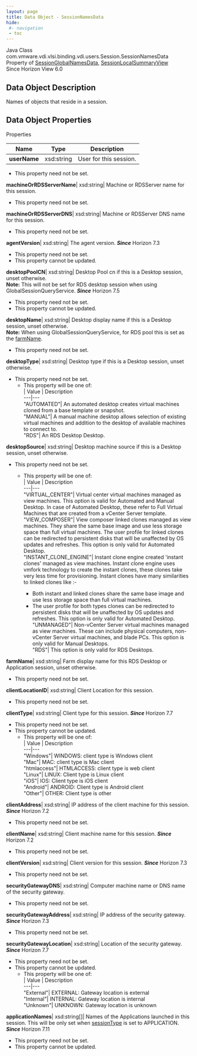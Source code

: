 ```yaml
---
layout: page
title: Data Object - SessionNamesData
hide:
 #- navigation
 - toc
---
```






Java Class
    com.vmware.vdi.vlsi.binding.vdi.users.Session.SessionNamesData  
Property of
     [SessionGlobalNamesData](vdi.users.Session.SessionGlobalNamesData.md#field_detail), [SessionLocalSummaryView](vdi.users.Session.SessionLocalSummaryView.md#field_detail)  
Since 
    Horizon View 6.0

## Data Object Description 

Names of objects that reside in a session. 

## Data Object Properties

Properties

Name |  Type |  Description   
---|---|---  
**userName**|  xsd:string|  User for this session.   


* This property need not be set.

  
**machineOrRDSServerName**|  xsd:string|  Machine or RDSServer name for this session.   


* This property need not be set.

  
**machineOrRDSServerDNS**|  xsd:string|  Machine or RDSServer DNS name for this session.   


* This property need not be set.

  
**agentVersion**|  xsd:string|  The agent version.  **_Since_** Horizon 7.3  


* This property need not be set.
* This property cannot be updated.

  
**desktopPoolCN**|  xsd:string|  Desktop Pool cn if this is a Desktop session, unset otherwise.  
**Note:** This will not be set for RDS desktop session when using GlobalSessionQueryService.  **_Since_** Horizon 7.5  


* This property need not be set.
* This property cannot be updated.

  
**desktopName**|  xsd:string|  Desktop display name if this is a Desktop session, unset otherwise.  
**Note:** When using GlobalSessionQueryService, for RDS pool this is set as the [farmName](vdi.users.Session.SessionNamesData.md#farmName).   


* This property need not be set.

  
**desktopType**|  xsd:string|  Desktop type if this is a Desktop session, unset otherwise.   


* This property need not be set.
  * This property will be one of:  
|  Value |  Description   
---|---  
"AUTOMATED"| An automated desktop creates virtual machines cloned from a base template or snapshot.  
"MANUAL"| A manual machine desktop allows selection of existing virtual machines and addition to the desktop of available machines to connect to.  
"RDS"| An RDS Desktop Desktop.  

  
**desktopSource**|  xsd:string|  Desktop machine source if this is a Desktop session, unset otherwise.   


* This property need not be set.
  * This property will be one of:  
|  Value |  Description   
---|---  
"VIRTUAL_CENTER"| Virtual center virtual machines managed as view machines. This option is valid for Automated and Manual Desktop. In case of Automated Desktop, these refer to Full Virtual Machines that are created from a vCenter Server template.  
"VIEW_COMPOSER"| View composer linked clones managed as view machines. They share the same base image and use less storage space than full virtual machines. The user profile for linked clones can be redirected to persistent disks that will be unaffected by OS updates and refreshes. This option is only valid for Automated Desktop.  
"INSTANT_CLONE_ENGINE"| Instant clone engine created 'instant clones' managed as view machines. Instant clone engine uses vmfork technology to create the instant clones, these clones take very less time for provisioning. Instant clones have many similarities to linked clones like :-  

    * Both instant and linked clones share the same base image and use less storage space than full virtual machines.
    * The user profile for both types clones can be redirected to persistent disks that will be unaffected by OS updates and refreshes.
This option is only valid for Automated Desktop.  
"UNMANAGED"| Non-vCenter Server virtual machines managed as view machines. These can include physical computers, non-vCenter Server virtual machines, and blade PCs. This option is only valid for Manual Desktops.  
"RDS"| This option is only valid for RDS Desktops.  

  
**farmName**|  xsd:string|  Farm display name for this RDS Desktop or Application session, unset otherwise.   


* This property need not be set.

  
**clientLocationID**|  xsd:string|  Client Location for this session.   


* This property need not be set.

  
**clientType**|  xsd:string|  Client type for this session.  **_Since_** Horizon 7.7  


* This property need not be set.
* This property cannot be updated.
  * This property will be one of:  
|  Value |  Description   
---|---  
"Windows"| WINDOWS: client type is Windows client  
"Mac"| MAC: client type is Mac client  
"htmlaccess"| HTMLACCESS: client type is web client  
"Linux"| LINUX: Client type is Linux client  
"iOS"| IOS: Client type is iOS client  
"Android"| ANDROID: Client type is Android client  
"Other"| OTHER: Client type is other  

  
**clientAddress**|  xsd:string|  IP address of the client machine for this session.  **_Since_** Horizon 7.2  


* This property need not be set.

  
**clientName**|  xsd:string|  Client machine name for this session.  **_Since_** Horizon 7.2  


* This property need not be set.

  
**clientVersion**|  xsd:string|  Client version for this session.  **_Since_** Horizon 7.3  


* This property need not be set.

  
**securityGatewayDNS**|  xsd:string|  Computer machine name or DNS name of the security gateway.   


* This property need not be set.

  
**securityGatewayAddress**|  xsd:string|  IP address of the security gateway.  **_Since_** Horizon 7.3  


* This property need not be set.

  
**securityGatewayLocation**|  xsd:string|  Location of the security gateway.  **_Since_** Horizon 7.7  


* This property need not be set.
* This property cannot be updated.
  * This property will be one of:  
|  Value |  Description   
---|---  
"External"| EXTERNAL: Gateway location is external  
"Internal"| INTERNAL: Gateway location is internal  
"Unknown"| UNKNOWN: Gateway location is unknown  

  
**applicationNames**|  xsd:string[]|  Names of the Applications launched in this session. This will be only set when [sessionType](vdi.users.Session.SessionData.md#sessionType) is set to APPLICATION.  **_Since_** Horizon 7.11  


* This property need not be set.
* This property cannot be updated.

  
  
  
 
  
  

